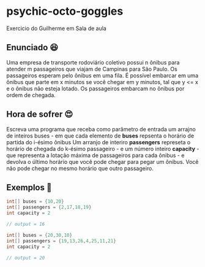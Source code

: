 # psychic-octo-goggles
Exercicio do Guilherme em Sala de aula

## Enunciado 😆
Uma empresa de transporte rodoviário coletivo possui n ônibus para atender m passageiros que viajam de Campinas para São Paulo.
Os passageiros esperam pelo ônibus em uma fila. É possível embarcar em uma ônibus que parte em x minutos se você chegar em y minutos, tal que y <= x
e o ônibus não esteja lotado. Os passageiros embarcam no ônibus por ordem de chegada.

## Hora de sofrer 😍

Escreva uma programa que receba como parâmetro de entrada um arrajno de inteiros buses - em que cada elemento de **buses** repsenta o horário de partida do i-ésimo ônibus
Um arranjo de interiro **passengers** represeta o horário de chegada do k-ésimo passageiro - e um número inteiro **capacity** - que representa a lotação máxima de passageiros para cada ônibus - e devolva o último horário que você pode chegar para pegar um ônibus. Você não pode chegar no mesmo horário que outro passageiro.

## Exemplos 🚀

```java
int[] buses = {10,20}
int[] passengers = {2,17,18,19}
int capacity = 2

// output = 16
```

```java
int[] buses = {20,30,10}
int[] passengers = {19,13,26,4,25,11,21}
int capacity = 2

// output = 20
```
